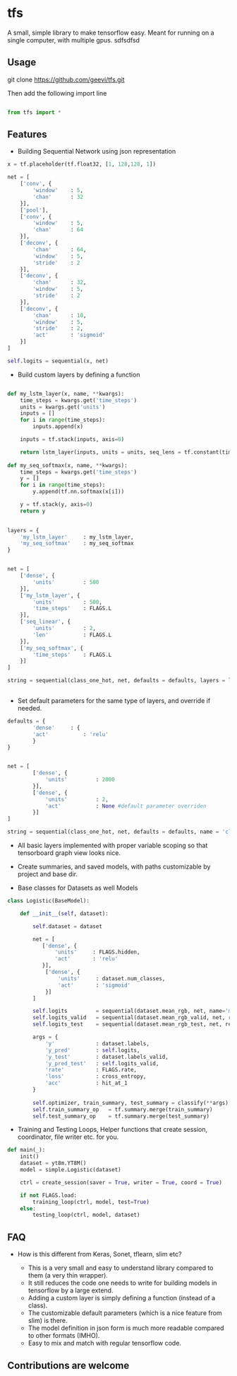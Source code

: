 # tfs
A small, simple library to make tensorflow easy. Meant for running on a single computer, with multiple gpus. sdfsdfsd

## Usage
git clone https://github.com/geevi/tfs.git

Then add the following import line 


```python

from tfs import *

```

## Features

- Building Sequential Network using json representation 

```python
x = tf.placeholder(tf.float32, [1, 128,128, 1])

net = [
    ['conv', {
        'window'    : 5,
        'chan'      : 32
    }],
    ['pool'],
    ['conv', {
        'window'    : 5,
        'chan'      : 64
    }],
    ['deconv', {
        'chan'      : 64,
        'window'    : 5,
        'stride'    : 2
    }],
    ['deconv', {
        'chan'      : 32,
        'window'    : 5,
        'stride'    : 2
    }],
    ['deconv', {
        'chan'      : 10,
        'window'    : 5,
        'stride'    : 2,
        'act'       : 'sigmoid'
    }]
]

self.logits = sequential(x, net)
```

- Build custom layers by defining a function


```python

def my_lstm_layer(x, name, **kwargs):
    time_steps = kwargs.get('time_steps')
    units = kwargs.get('units')
    inputs = []
    for i in range(time_steps):
        inputs.append(x)

    inputs = tf.stack(inputs, axis=0)

    return lstm_layer(inputs, units = units, seq_lens = tf.constant(time_steps, shape=[FLAGS.B]))
    
def my_seq_softmax(x, name, **kwargs):
    time_steps = kwargs.get('time_steps')
    y = []
    for i in range(time_steps):
        y.append(tf.nn.softmax(x[i]))

    y = tf.stack(y, axis=0)
    return y

    
layers = {
    'my_lstm_layer'     : my_lstm_layer,
    'my_seq_softmax'    : my_seq_softmax
}


net = [
    ['dense', {
        'units'         : 500
    }],
    ['my_lstm_layer', {
        'units'         : 500,
        'time_steps'    : FLAGS.L
    }],
    ['seq_linear', {
        'units'         : 2,
        'len'           : FLAGS.L
    }],
    ['my_seq_softmax', {
        'time_steps'    : FLAGS.L
    }]
]

string = sequential(class_one_hot, net, defaults = defaults, layers = layers, name = 'class2str')
    
```

- Set default parameters for the same type of layers, and override if needed.


```python
defaults = {
        'dense'     : {
        'act'           : 'relu'
        }
}


net = [
        ['dense', {
            'units'         : 2000
        }],
        ['dense', {
            'units'         : 2,
            'act'           : None #default parameter overriden
        }]
]

string = sequential(class_one_hot, net, defaults = defaults, name = 'class2str')
```

- All basic layers implemented with proper variable scoping so that tensorboard graph view looks nice.

- Create summaries, and saved models, with paths customizable by project and base dir.

- Base classes for Datasets as well Models

```python
class Logistic(BaseModel):

    def __init__(self, dataset):

        self.dataset = dataset

        net = [
           ['dense', {
               'units'     : FLAGS.hidden,
               'act'       : 'relu'
           }],
            ['dense', {
                'units'     : dataset.num_classes,
                'act'       : 'sigmoid'
            }]
        ]

        self.logits         = sequential(dataset.mean_rgb, net, name='mlp')
        self.logits_valid   = sequential(dataset.mean_rgb_valid, net, reuse=True, name='mlp')
        self.logits_test    = sequential(dataset.mean_rgb_test, net, reuse=True, name='mlp')

        args = {
            'y'             : dataset.labels,
            'y_pred'        : self.logits,
            'y_test'        : dataset.labels_valid,
            'y_pred_test'   : self.logits_valid,
            'rate'          : FLAGS.rate,
            'loss'          : cross_entropy,
            'acc'           : hit_at_1
        }
        
        self.optimizer, train_summary, test_summary = classify(**args)
        self.train_summary_op   = tf.summary.merge(train_summary)
        self.test_summary_op    = tf.summary.merge(test_summary)


```

- Training and Testing Loops, Helper functions that create session, coordinator, file writer etc. for you.


```python
def main(_):
    init()
    dataset = yt8m.YT8M()
    model = simple.Logistic(dataset)

    ctrl = create_session(saver = True, writer = True, coord = True)

    if not FLAGS.load:
        training_loop(ctrl, model, test=True)
    else:
        testing_loop(ctrl, model, dataset)
```

## FAQ
- How is this different from Keras, Sonet, tflearn, slim etc?

    - This is a very small and easy to understand library compared to them (a very thin wrapper). 
    - It still reduces the code one needs to write for building models in tensorflow by a large extend. 
    - Adding a custom layer is simply defining a function (instead of a class). 
    - The customizable default parameters (which is a nice feature from slim) is there. 
    - The model definition in json form is much more readable compared to other formats (IMHO). 
    - Easy to mix and match with regular tensorflow code.

## Contributions are welcome
